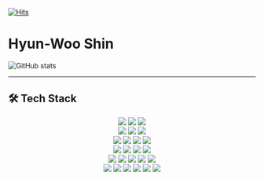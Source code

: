 [![Hits](https://hits.seeyoufarm.com/api/count/incr/badge.svg?url=https%3A%2F%2Fgithub.com%2Fshin2012649&count_bg=%2379C83D&title_bg=%23555555&icon=&icon_color=%23E7E7E7&title=hits&edge_flat=false)](https://hits.seeyoufarm.com)
 
# Hyun-Woo Shin         
        
            
![GitHub stats](https://github-readme-stats.vercel.app/api?username=shin2012649&show_icons=true)
   
---      
        
## 🛠 Tech Stack  

<p align="center">
  <img src="https://img.shields.io/badge/Amazon%20AWS-232F3E?style=flat-square&logo=amazon-aws&logoColor=white">
  <img src="https://img.shields.io/badge/Google%20Cloud-4285F4?style=flat-square&logo=google-cloud&logoColor=white">
  <img src="https://img.shields.io/badge/Naver%20Cloud-03C75A?style=flat-square&logo=naver&logoColor=white">
  <br>
  <img src="https://img.shields.io/badge/Apache%20Tomcat-F8DC75?style=flat-square&logo=apache-tomcat&logoColor=black">
  <img src="https://img.shields.io/badge/Ubuntu-E95420?style=flat-square&logo=ubuntu&logoColor=white">
  <img src="https://img.shields.io/badge/Linux-FCC624?style=flat-square&logo=linux&logoColor=black">
  <br>
  <img src="https://img.shields.io/badge/Docker-2496ED?style=flat-square&logo=docker&logoColor=white">
  <img src="https://img.shields.io/badge/Jenkins-D24939?style=flat-square&logo=jenkins&logoColor=white">
  <img src="https://img.shields.io/badge/Nginx-009639?style=flat-square&logo=nginx&logoColor=white">
  <img src="https://img.shields.io/badge/Git-F05032?style=flat-square&logo=git&logoColor=white">
  <br>
  <img src="https://img.shields.io/badge/React-61DAFB?style=flat-square&logo=react&logoColor=white">
  <img src="https://img.shields.io/badge/HTML5-E34F26?style=flat-square&logo=html5&logoColor=white">
  <img src="https://img.shields.io/badge/CSS-1572B6?style=flat-square&logo=css3&logoColor=white">
  <img src="https://img.shields.io/badge/JavaScript-F7DF1E?style=flat-square&logo=javascript&logoColor=black">
  <br>
  <img src="https://img.shields.io/badge/Spring-6DB33F?style=flat-square&logo=spring&logoColor=white">
  <img src="https://img.shields.io/badge/MyBatis-000000?style=flat-square&logo=spring&logoColor=white">
  <img src="https://img.shields.io/badge/JPA-59666C?style=flat-square&logo=spring&logoColor=white">
  <img src="https://img.shields.io/badge/Python-3776AB?style=flat-square&logo=python&logoColor=white">
  <img src="https://img.shields.io/badge/C-A8B9CC?style=flat-square&logo=c&logoColor=white">
  <br>
  <img src="https://img.shields.io/badge/MySQL-4479A1?style=flat-square&logo=mysql&logoColor=white">
  <img src="https://img.shields.io/badge/Redis-DC382D?style=flat-square&logo=redis&logoColor=white">
  <img src="https://img.shields.io/badge/PostgreSQL-336791?style=flat-square&logo=postgresql&logoColor=white">
  <img src="https://img.shields.io/badge/Atlassian%20Jira-0052CC?style=flat-square&logo=jira&logoColor=white">
  <img src="https://img.shields.io/badge/Atlassian%20Confluence-172B4D?style=flat-square&logo=confluence&logoColor=white">
  <img src="https://img.shields.io/badge/Atlassian%20Crowd-0052CC?style=flat-square&logo=crowd&logoColor=white">
</p>

